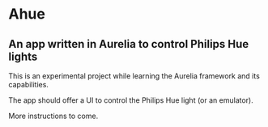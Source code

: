 # Ahue
## An app written in Aurelia to control Philips Hue lights

This is an experimental project while learning the Aurelia framework and its capabilities.

The app should offer a UI to control the Philips Hue light (or an emulator).

More instructions to come.
